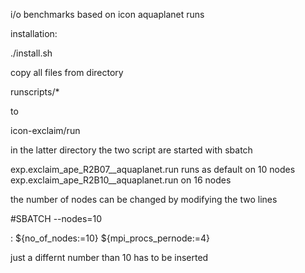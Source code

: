 i/o benchmarks based on icon aquaplanet runs

installation:

./install.sh

copy all files from directory

runscripts/*

to

icon-exclaim/run

in the latter directory the two script are started with sbatch

exp.exclaim_ape_R2B07__aquaplanet.run runs as default on 10 nodes exp.exclaim_ape_R2B10__aquaplanet.run on 16 nodes

the number of nodes can be changed by modifying the two lines

#SBATCH --nodes=10

: ${no_of_nodes:=10} ${mpi_procs_pernode:=4}

just a differnt number than 10 has to be inserted
